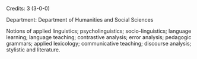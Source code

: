Credits: 3 (3-0-0)

Department: Department of Humanities and Social Sciences

Notions of applied linguistics; psycholinguistics; socio-linguistics; language learning; language teaching; contrastive analysis; error analysis; pedagogic grammars; applied lexicology; communicative teaching; discourse analysis; stylistic and literature.
